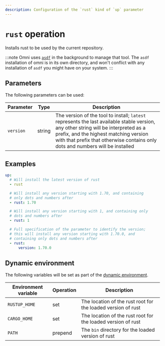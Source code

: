 ```yaml
---
description: Configuration of the `rust` kind of `up` parameter
---
```


# `rust` operation

Installs rust to be used by the current repository.

:::note
Omni uses [`asdf`](https://asdf-vm.com/) in the background to manage that tool. The `asdf` installation of omni is in its own directory, and won't conflict with any installation of `asdf` you might have on your system.
:::

## Parameters

The following parameters can be used:

| Parameter        | Type      | Description                                           |
|------------------|-----------|-------------------------------------------------------|
| `version` | string | The version of the tool to install; `latest` represents the last available stable version, any other string will be interpreted as a prefix, and the highest matching version with that prefix that otherwise contains only dots and numbers will be installed |

## Examples

```yaml
up:
  # Will install the latest version of rust
  - rust

  # Will install any version starting with 1.70, and containing
  # only dots and numbers after
  - rust: 1.70

  # Will install any version starting with 1, and containing only
  # dots and numbers after
  - rust: 1

  # Full specification of the parameter to identify the version;
  # this will install any version starting with 1.70.0, and
  # containing only dots and numbers after
  - rust:
      version: 1.70.0
```

## Dynamic environment

The following variables will be set as part of the [dynamic environment](/reference/dynamic-environment).

| Environment variable | Operation | Description |
|----------------------|-----------|-------------|
| `RUSTUP_HOME` | set | The location of the rust root for the loaded version of rust |
| `CARGO_HOME` | set | The location of the rust root for the loaded version of rust |
| `PATH` | prepend | The `bin` directory for the loaded version of rust |
